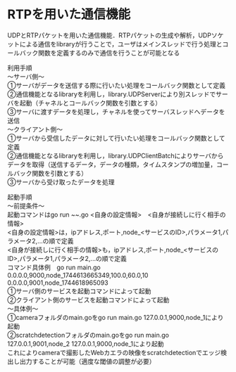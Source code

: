 # RTPを用いた通信機能
UDPとRTPパケットを用いた通信機能．RTPパケットの生成や解析，UDPソケットによる通信をlibraryが行うことで，ユーザはメインスレッドで行う処理とコールバック関数を定義するのみで通信を行うことが可能となる
  
利用手順  
〜サーバ側〜  
①サーバがデータを送信する際に行いたい処理をコールバック関数として定義  
②通信機能となるlibraryを利用し，library.UDPServerにより別スレッドでサーバを起動（チャネルとコールバック関数を引数とする）  
③サーバに渡すデータを処理し，チャネルを使ってサーバスレッドへデータを送信  
〜クライアント側〜  
①サーバから受信したデータに対して行いたい処理をコールバック関数として定義  
②通信機能となるlibraryを利用し，library.UDPClientBatchによりサーバからデータを取得（送信するデータ，データの種類，タイムスタンプの増加量，コールバック関数を引数とする）  
③サーバから受け取ったデータを処理  

起動手順  
〜前提条件〜  
起動コマンドはgo run ~~.go <自身の設定情報>　<自身が接続しに行く相手の情報>  
<自身の設定情報>は，ipアドレス,ポート,node_<サービスのID>,パラメータ1,パラメータ2,...の順で定義  
<自身が接続しに行く相手の情報>も，ipアドレス,ポート,node_<サービスのID>,パラメータ1,パラメータ2,...の順で定義  
コマンド具体例　go run main.go 0.0.0.0,9000,node_1744613665349,100.0,60.0,10  0.0.0.0,9001,node_1744618965093  
①サーバ側のサービスを起動コマンドによって起動  
②クライアント側のサービスを起動コマンドによって起動  
〜具体例〜  
①cameraフォルダのmain.goをgo run main.go 127.0.0.1,9000,node_1により起動  
②scratchdetectionフォルダのmain.goをgo run main.go 127.0.0.1,9001,node_2  127.0.0.1,9000,node_1により起動  
これによりcameraで撮影したWebカエラの映像をscratchdetectionでエッジ検出し出力することが可能（適度な閾値の調整が必要）  
